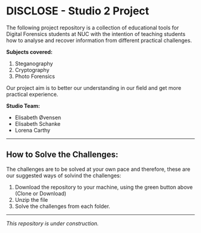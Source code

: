 # DISCLOSE - Studio 2 Project

The following project repository is a collection of educational tools for Digital Forensics students at NUC with the intention of teaching students how to analyse and recover information from different practical challenges.

**Subjects covered:**

1. Steganography
2. Cryptography
3. Photo Forensics

Our project aim is to better our understanding in our field and get more practical experience.

**Studio Team:**
  * Elisabeth Øvensen
  * Elisabeth Schanke
  * Lorena Carthy

--------------------------------------------------
## How to Solve the Challenges:

The challenges are to be solved at your own pace and therefore, these are our suggested ways of solvind the challenges: 

1. Download the repository to your machine, using the green button above (Clone or Download)
2. Unzip the file
3. Solve the challenges from each folder.

--------------------------------------------------
*This repository is under construction.*
